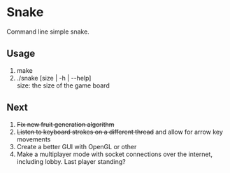 # Snake

Command line simple snake.

## Usage
1. make
2. ./snake [size | -h | --help]\
    size: the size of the game board

## Next
1. ~~Fix new fruit generation algorithm~~
2. ~~Listen to keyboard strokes on a different thread~~ and allow for arrow key movements
3. Create a better GUI with OpenGL or other
4. Make a multiplayer mode with socket connections over the internet, including lobby. Last player standing?
